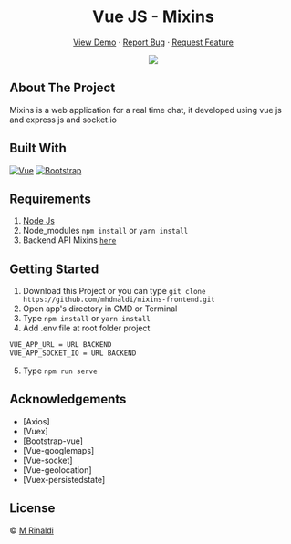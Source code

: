<h1 align='center'>Vue JS - Mixins</h1>
  <p align="center">
    <a href="https://mixins.netlify.app">View Demo</a>
    ·
    <a href="https://github.com/mhdnaldi/mixins-frontend/issues">Report Bug</a>
    ·
    <a href="https://github.com/mhdnaldi/mixins-frontend/issues">Request Feature</a>
  </p>

<p align="center">
<img src="https://user-images.githubusercontent.com/50584044/96541797-f4854300-12ca-11eb-94d2-d114e667c2ca.jpg" />
</p>

## About The Project

Mixins is a web application for a real time chat, it developed using vue js and express js and socket.io

## Built With

[![Vue](https://img.shields.io/badge/Vue-v2.6.11-green)](https://github.com/vuejs/vue)
[![Bootstrap](https://img.shields.io/badge/Bootstrap-v4.5.x-blue)](https://github.com/bootstrap-vue/bootstrap-vue)

## Requirements

1. <a href="https://nodejs.org/en/download/">Node Js</a>
2. Node_modules `npm install` or `yarn install`
3. Backend API Mixins [`here`](https://mixins-backend.fwdev.online)

## Getting Started

1. Download this Project or you can type `git clone https://github.com/mhdnaldi/mixins-frontend.git`
2. Open app's directory in CMD or Terminal
3. Type `npm install` or `yarn install`
4. Add .env file at root folder project

```sh
VUE_APP_URL = URL BACKEND
VUE_APP_SOCKET_IO = URL BACKEND
```

5. Type `npm run serve`

## Acknowledgements

- [Axios]
- [Vuex]
- [Bootstrap-vue]
- [Vue-googlemaps]
- [Vue-socket]
- [Vue-geolocation]
- [Vuex-persistedstate]

## License

© [M Rinaldi](https://github.com/mhdnaldi/)
